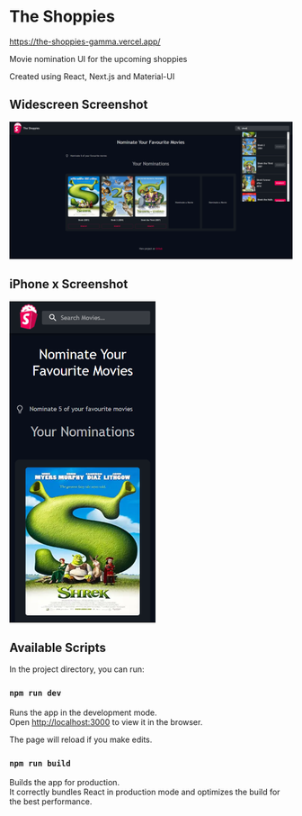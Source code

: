 # The Shoppies

https://the-shoppies-gamma.vercel.app/

Movie nomination UI for the upcoming shoppies

Created using React, Next.js and Material-UI

## Widescreen Screenshot

<img src="public/images/widescreen_screenshot.png" alt="Widescreen Screenshot" />

## iPhone x Screenshot

<img src="public/images/iphone_screenshot.png" alt="iPhone x Screenshot" width="260"/>

## Available Scripts

In the project directory, you can run:

### `npm run dev`

Runs the app in the development mode.\
Open [http://localhost:3000](http://localhost:3000) to view it in the browser.

The page will reload if you make edits.

### `npm run build`

Builds the app for production.\
It correctly bundles React in production mode and optimizes the build for the best performance.
